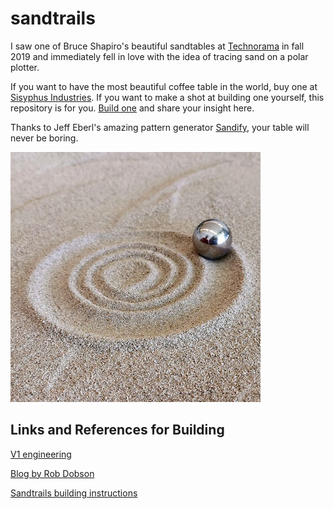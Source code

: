 # sandtrails

I saw one of Bruce Shapiro's beautiful sandtables at [Technorama](https://www.youtube.com/watch?v=rUvCmepszBg) in fall 2019 and immediately fell in love with the idea of tracing sand on a polar plotter.

If you want to have the most beautiful coffee table in the world, buy one at [Sisyphus Industries](https://sisyphus-industries.com). If you want to make a shot at building one yourself, this repository is for you. [Build one](https://ratnaweera.github.io/sandtrails/) and share your insight here.

Thanks to Jeff Eberl's amazing pattern generator [Sandify](https://sandify.org/), your table will never be boring.

![Lines in sand](assets/img/Sandtrail-spiral.jpg "Sand trails")

## Links and References for Building

[V1 engineering](https://forum.v1engineering.com/t/does-this-count-as-a-build/6037)

[Blog by Rob Dobson](https://robdobson.com/2017/02/a-line-in-the-sand/)

[Sandtrails building instructions](https://ratnaweera.github.io/sandtrails/)
